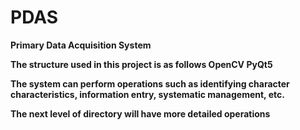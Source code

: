 # PDAS

**Primary Data Acquisition System**

**The structure used in this project is as follows OpenCV PyQt5**

**The system can perform operations such as identifying character characteristics, information entry, systematic management, etc.**

**The next level of directory will have more detailed operations**
